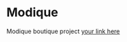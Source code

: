 # Modique
Modique boutique project
[your link here ](https://drive.google.com/file/d/1qcL_ix8XTgnYdzD19VCWry09oy6MPT56/view?usp=drive_link0)

